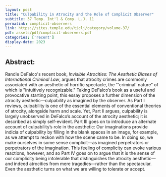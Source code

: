 ```yaml
---
layout: post
title: "Culpability in Atrocity and the Role of Complicit Observer"
subtitle: 37 Temp. Int'l & Comp. L.J. 11
permalink: complicit-observers
link: https://sites.temple.edu/ticlj/category/volume-37/
pdf: assets/pdf/complicit-observers.pdf
categories: ['recent']
display-date: 2023
---
```


<h2>Abstract:</h2>

Randle DeFalco's recent book, *Invisible Atrocities: The Aesthetic Biases of International Criminal Law*, argues that atrocity crimes are commonly associated with an aesthetic of horrific spectacle, the "'criminal' nature" of which is "intuitively recognizable." Taking DeFalco’s book as a useful and provocative starting point, this essay proposes a further dimension of the atrocity aesthetic—culpability as imagined by the observer. As Part I reviews, culpability is one of the essential elements of conventional theories of atrocity, alongside harm and scale. Yet, Part II argues, culpability is largely unobserved in DeFalco’s account of the atrocity aesthetic; it is described as simply self-evident. Part III goes on to introduce an alternate account of culpability’s role in the aesthetic: Our imaginations provide indicia of culpability by filling in the blank spaces in an image, for example, as we attempt to reckon with how the scene came to be. In doing so, we make ourselves in some sense complicit—as imagined perpetrators or perpetrators of the imagination. This feeling of complicity can evoke various reactions, however, and so Part IV goes on to argue that it is the sense of our complicity being intolerable that distinguishes the atrocity aesthetic—and indeed atrocities from mere tragedies—rather than the spectacular. Even the aesthetic turns on what we are willing to tolerate or accept.

